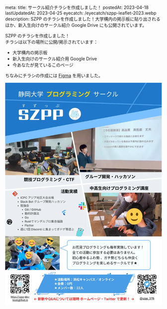 <route lang="yaml">
meta:
    title: サークル紹介チラシを作成しました！
    postedAt: 2023-04-18
    lastUpdatedAt: 2023-04-25
    eyecatch: /eyecatch/szpp-leaflet-2023.webp
    description:
        SZPP のチラシを作成しました！大学構内の掲示板に貼り出されるほか、新入生向けのサークル紹介 Google Drive にも公開されています。
</route>

SZPP のチラシを作成しました！ \
チラシは以下の場所に公開/掲示されています：

- 大学構内の掲示板
- 新入生向けのサークル紹介用 Google Drive
- 今あなたが見ているこのページ

ちなみにチラシの作成には [Figma](https://figma.com) を用いました。

![SZPP紹介チラシ](./szpp-leaflet.webp)
